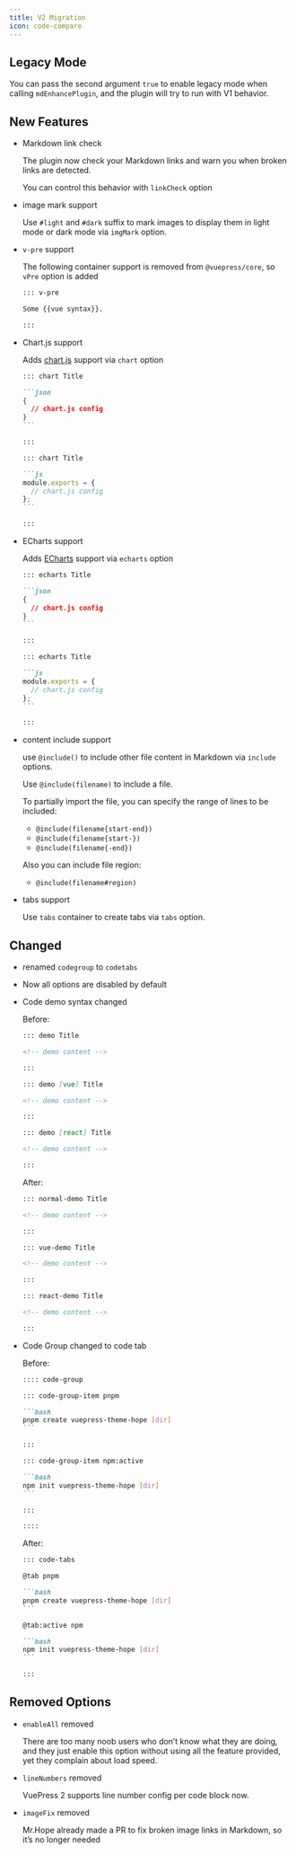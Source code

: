 ```yaml
---
title: V2 Migration
icon: code-compare
---
```


## Legacy Mode

You can pass the second argument `true` to enable legacy mode when calling `mdEnhancePlugin`, and the plugin will try to run with V1 behavior.

## New Features

- Markdown link check

  The plugin now check your Markdown links and warn you when broken links are detected.

  You can control this behavior with `linkCheck` option

- image mark support

  Use `#light` and `#dark` suffix to mark images to display them in light mode or dark mode via `imgMark` option.

- `v-pre` support

  The following container support is removed from `@vuepress/core`, so `vPre` option is added

  ```md
  ::: v-pre

  Some {{vue syntax}}.

  :::
  ```

- Chart.js support

  Adds [chart.js](https://www.chartjs.org/docs/latest/) support via `chart` option

  ````md
  ::: chart Title

  ```json
  {
    // chart.js config
  }
  ```

  :::

  ::: chart Title

  ```js
  module.exports = {
    // chart.js config
  };
  ```

  :::
  ````

- ECharts support

  Adds [ECharts](https://echarts.apache.org/en/index.html) support via `echarts` option

  ````md
  ::: echarts Title

  ```json
  {
    // chart.js config
  }
  ```

  :::

  ::: echarts Title

  ```js
  module.exports = {
    // chart.js config
  };
  ```

  :::
  ````

- content include support

  use `@include()` to include other file content in Markdown via `include` options.

  Use `@include(filename)` to include a file.

  To partially import the file, you can specify the range of lines to be included:

  - `@include(filename{start-end})`
  - `@include(filename{start-})`
  - `@include(filename{-end})`

  Also you can include file region:

  - `@include(filename#region)`

- tabs support

  Use `tabs` container to create tabs via `tabs` option.

## Changed

- renamed `codegroup` to `codetabs`

- Now all options are disabled by default

- Code demo syntax changed

  Before:

  ```md
  ::: demo Title

  <!-- demo content -->

  :::

  ::: demo [vue] Title

  <!-- demo content -->

  :::

  ::: demo [react] Title

  <!-- demo content -->

  :::
  ```

  After:

  ```md
  ::: normal-demo Title

  <!-- demo content -->

  :::

  ::: vue-demo Title

  <!-- demo content -->

  :::

  ::: react-demo Title

  <!-- demo content -->

  :::
  ```

- Code Group changed to code tab

  Before:

  ````md
  :::: code-group

  ::: code-group-item pnpm

  ```bash
  pnpm create vuepress-theme-hope [dir]
  ```

  :::

  ::: code-group-item npm:active

  ```bash
  npm init vuepress-theme-hope [dir]
  ```

  :::

  ::::
  ````

  After:

  ````md
  ::: code-tabs

  @tab pnpm

  ```bash
  pnpm create vuepress-theme-hope [dir]
  ```

  @tab:active npm

  ```bash
  npm init vuepress-theme-hope [dir]
  ```

  :::
  ````

## Removed Options

- `enableAll` removed

  There are too many noob users who don’t know what they are doing, and they just enable this option without using all the feature provided, yet they complain about load speed.

- `lineNumbers` removed

  VuePress 2 supports line number config per code block now.

- `imageFix` removed

  Mr.Hope already made a PR to fix broken image links in Markdown, so it’s no longer needed
